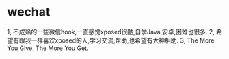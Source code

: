# wechat
1, 不成熟的一些微信hook,一直感觉xposed很酷,自学Java,安卓,困难也很多.
2, 希望有跟我一样喜欢xposed的人,学习交流,帮助,也希望有大神相助.
3, The More You Give, The More You Get.
